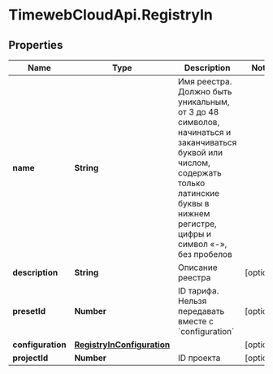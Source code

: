 # TimewebCloudApi.RegistryIn

## Properties

Name | Type | Description | Notes
------------ | ------------- | ------------- | -------------
**name** | **String** | Имя реестра. Должно быть уникальным, от 3 до 48 символов, начинаться и заканчиваться буквой или числом, содержать только латинские буквы в нижнем регистре, цифры и символ «-», без пробелов | 
**description** | **String** | Описание реестра | [optional] 
**presetId** | **Number** | ID тарифа. Нельзя передавать вместе с &#x60;configuration&#x60; | [optional] 
**configuration** | [**RegistryInConfiguration**](RegistryInConfiguration.md) |  | [optional] 
**projectId** | **Number** | ID проекта | [optional] 


